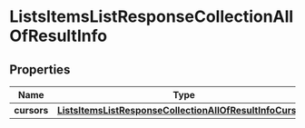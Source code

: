 

# ListsItemsListResponseCollectionAllOfResultInfo


## Properties

| Name | Type | Description | Notes |
|------------ | ------------- | ------------- | -------------|
|**cursors** | [**ListsItemsListResponseCollectionAllOfResultInfoCursors**](ListsItemsListResponseCollectionAllOfResultInfoCursors.md) |  |  [optional] |



